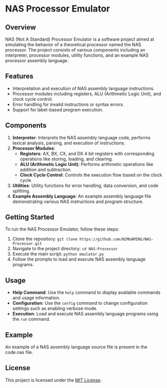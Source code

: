 # NAS Processor Emulator

## Overview
NAS (Not A Standard) Processor Emulator is a software project aimed at simulating the behavior of a theoretical processor named the NAS processor. The project consists of various components including an interpreter, processor modules, utility functions, and an example NAS processor assembly language.

## Features
- Interpretation and execution of NAS assembly language instructions.
- Processor modules including registers, ALU (Arithmetic Logic Unit), and clock cycle control.
- Error handling for invalid instructions or syntax errors.
- Support for label-based program execution.

## Components
1. **Interpreter**: Interprets the NAS assembly language code, performs lexical analysis, parsing, and execution of instructions.
2. **Processor Modules**:
   - **Registers**: AX, BX, CX, and DX 4 bit registers with corresponding operations like storing, loading, and clearing.
   - **ALU (Arithmetic Logic Unit)**: Performs arithmetic operations like addition and subtraction.
   - **Clock Cycle Control**: Controls the execution flow based on the clock cycle.
3. **Utilities**: Utility functions for error handling, data conversion, and code splitting.
4. **Example Assembly Language**: An example assembly language file demonstrating various NAS instructions and program structure.

## Getting Started
To run the NAS Processor Emulator, follow these steps:
1. Clone the repository: `git clone https://github.com/N2MGAMING/NAS-Processor.git`
2. Navigate to the project directory: `cd NAS-Processor`
3. Execute the main script: `python emulator.py`
4. Follow the prompts to load and execute NAS assembly language programs.

## Usage
- **Help Command**: Use the `help` command to display available commands and usage information.
- **Configuration**: Use the `config` command to change configuration settings such as enabling verbose mode.
- **Execution**: Load and execute NAS assembly language programs using the `run` command.

## Example
An example of a NAS assembly language source file is present in the code.nas file.

## License
This project is licensed under the [MIT License](LICENSE).